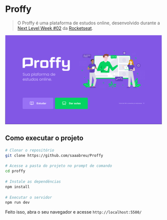 # Proffy

> O Proffy é uma plataforma de estudos online, desenvolvido durante a [Next Level Week #02](https://nextlevelweek.com/) da [Rocketseat](https://rocketseat.com.br/). 

![](Home.png)

## Como executar o projeto

```bash
# Clonar o repositório
git clone https://github.com/saaabreu/Proffy

# Acesse a pasta do projeto no prompt de comando
cd proffy

# Instale as dependências
npm install

# Executar o servidor
npm run dev

```
Feito isso, abra o seu navegador e acesse `http://localhost:5500/`
